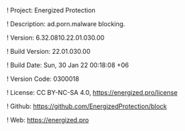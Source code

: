 ! Project: Energized Protection

! Description: ad.porn.malware blocking.

! Version: 6.32.0810.22.01.030.00

! Build Version: 22.01.030.00

! Build Date: Sun, 30 Jan 22 00:18:08 +06

! Version Code: 0300018

! License: CC BY-NC-SA 4.0, https://energized.pro/license

! Github: https://github.com/EnergizedProtection/block

! Web: https://energized.pro
